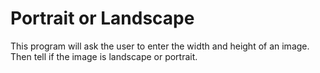 # Portrait or Landscape

This program will ask the user to enter the width and height of an image.
Then tell if the image is landscape or portrait.
